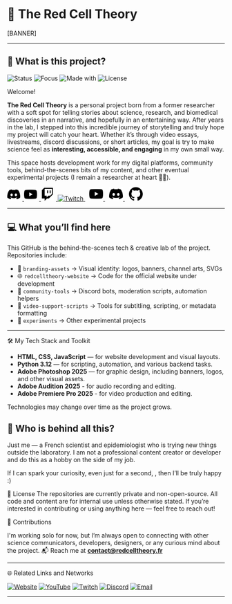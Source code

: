 # 🧬 The Red Cell Theory

[BANNER]

---

## 🧬 What is this project?

![Status](https://img.shields.io/badge/status-in_progress-yellow)
![Focus](https://img.shields.io/badge/focus-science_storytelling-blueviolet)
![Made with](https://img.shields.io/badge/made_with-curiosity_&_passion-ff69b4)
![License](https://img.shields.io/badge/license-Proprietary-lightgrey)

Welcome!

**The Red Cell Theory** is a personal project born from a former researcher with a soft spot for telling stories about science, research, and biomedical discoveries in an narrative, and hopefully in an entertaining way. After years in the lab, I stepped into this incredible journey of storytelling and truly hope my project will catch your heart. Whether it’s through video essays, livestreams, discord discussions, or short articles, my goal is try to make science feel as **interesting, accessible, and engaging** in my own small way. 

This space hosts development work for my digital platforms, community tools, behind-the-scenes bits of my content, and other eventual experimental projects (I remain a researcher at heart 🧪✨).

<a href="" target="_blank">
  <img src="https://raw.githubusercontent.com/redcelltheory/branding-assets/refs/heads/main/popular-logos/discord.svg?token=GHSAT0AAAAAADD336RXROKEX23KPMJDRN7U2BNXYXQ" alt="Discord" style="height: 30px; margin-right: 5px;" />
</a>

<a href="https://www.youtube.com/@redcelltheory" target="_blank">
  <img src="https://raw.githubusercontent.com/redcelltheory/branding-assets/refs/heads/main/popular-logos/youtube.svg?token=GHSAT0AAAAAADD336RXD2BXNJKO2VINJGME2BNXXSA" alt="YouTube" style="height: 30px; margin-right: 5px;" />
</a>
<a href="https://twitch.tv/theredcelltheory" target="_blank">
  <img src="https://raw.githubusercontent.com/redcelltheory/branding-assets/refs/heads/main/popular-logos/twitch.svg?token=GHSAT0AAAAAADD336RXNYULLI6FZU7IAXUE2BNXYIA" alt="Twitch" style="height: 30px; margin-right: 5px;" />
</a>

<a href="https://twitch.tv/theredcelltheory" target="_blank" rel="noopener noreferrer" style="margin-right: 10px;">
  <img src="https://raw.githubusercontent.com/Yredcelltheory/branding-assets/main/popular-logos/twitch.svg" alt="Twitch" width="32" height="32"/>
</a>
<a href="https://www.youtube.com/@redcelltheory" target="_blank" rel="noopener noreferrer" style="margin-right: 10px;">
  <img src="https://raw.githubusercontent.com/redcelltheory/branding-assets/main/popular-logos/youtube.svg" alt="YouTube" width="32" height="32"/>
</a>
<a href="" target="_blank" rel="noopener noreferrer" style="margin-right: 10px;">
  <img src="https://raw.githubusercontent.com/redcelltheory/branding-assets/main/popular-logos/discord.svg" alt="Discord" width="32" height="32"/>
</a>
<a href="https://github.com/redcelltheory" target="_blank" rel="noopener noreferrer">
  <img src="https://raw.githubusercontent.com/redcelltheory/branding-assets/main/popular-logos/github.svg" alt="GitHub" width="32" height="32"/>
</a>

---

## 💻 What you’ll find here

This GitHub is the behind-the-scenes tech & creative lab of the project. Repositories include:

- 🎨 `branding-assets` → Visual identity: logos, banners, channel arts, SVGs
- 🌐 `redcelltheory-website` → Code for the official website under development
- 🤖 `community-tools` → Discord bots, moderation scripts, automation helpers
- 🎥 `video-support-scripts` → Tools for subtitling, scripting, or metadata formatting
- 🧪 `experiments` → Other experimental projects

---

🛠️ My Tech Stack and Toolkit

- **HTML, CSS, JavaScript** — for website development and visual layouts.
- **Python 3.12** — for scripting, automation, and various backend tasks.
- **Adobe Photoshop 2025** — for graphic design, including banners, logos, and other visual assets.
- **Adobe Audition 2025** - for audio recording and editing.
- **Adobe Premiere Pro 2025** - for video production and editing.

Technologies may change over time as the project grows.


## 🧠 Who is behind all this?

Just me — a French scientist and epidemiologist who is trying new things outside the laboratory.
I am not a professional content creator or developer and do this as a hobby on the side of my job.

If I can spark your curiosity, even just for a second, , then I’ll be truly happy :)

📜 License
The repositories are currently private and non-open-source. All code and content are for internal use unless otherwise stated. If you’re interested in contributing or using anything here — feel free to reach out!

🤝 Contributions

I'm working solo for now, but I’m always open to connecting with other science communicators, developers, designers, or any curious mind about the project.
📬 Reach me at **contact@redcelltheory.fr**

---

🌐 Related Links and Networks

[![Website](https://img.shields.io/badge/Website-blue?style=for-the-badge&logo=firefoxbrowser&logoColor=white)](https://www.redcelltheory.fr)
[![YouTube](https://img.shields.io/badge/YouTube-%23FF0000.svg?style=for-the-badge&logo=YouTube&logoColor=white)](https://www.youtube.com/@redcelltheory)
[![Twitch](https://img.shields.io/badge/Twitch-%239146FF.svg?style=for-the-badge&logo=Twitch&logoColor=white)](https://twitch.tv/theredcelltheory)
[![Discord](https://img.shields.io/badge/Discord-%235865F2.svg?style=for-the-badge&logo=discord&logoColor=white)](https://discord.gg/yourserver)
[![Email](https://img.shields.io/badge/Email-grey?style=for-the-badge&logo=gmail&logoColor=white)](mailto:contact@redcelltheory.fr)

---
